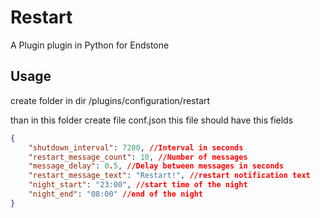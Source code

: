 # Restart
A Plugin plugin in Python for Endstone

## Usage
create folder in dir /plugins/configuration/restart


than in this folder create file conf.json
this file should have this fields

```json
{
    "shutdown_interval": 7200, //Interval in seconds
    "restart_message_count": 10, //Number of messages
    "message_delay": 0.5, //Delay between messages in seconds
    "restart_message_text": "Restart!", //restart notification text
    "night_start": "23:00", //start time of the night
    "night_end": "08:00" //end of the night
}
```